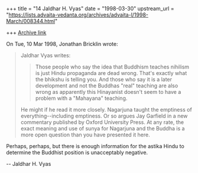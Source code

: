 +++
title = "14 Jaldhar H. Vyas"
date = "1998-03-30"
upstream_url = "https://lists.advaita-vedanta.org/archives/advaita-l/1998-March/008344.html"

+++
[Archive link](https://lists.advaita-vedanta.org/archives/advaita-l/1998-March/008344.html)

On Tue, 10 Mar 1998, Jonathan Bricklin wrote:

> Jaldhar Vyas writes:
>
>
> >Those people who say the idea that Buddhism teaches nihilism is just Hindu
> >propaganda are dead wrong.  That's exactly what the bhikshu is telling
> >you.  And those who say it is a later development and not the Buddhas
> >"real" teaching are also wrong as apparently this Hinayanist doesn't seem
> >to have a problem with a "Mahayana" teaching.
>
>
>
> He might if he read it more closely.  Nagarjuna taught the emptiness of
> everything--including emptiness.
> Or so argues Jay Garfield in a new commentary published by Oxford
> University Press.  At any rate, the exact meaning and use  of sunya for
> Nagarjuna and the Buddha is a more open question than you have presented it
> here.

Perhaps, perhaps, but there is enough information for the astika Hindu to
determine the Buddhist position is unacceptably negative.

--
Jaldhar H. Vyas <jaldhar at braincells.com>

